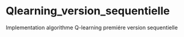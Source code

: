 # Qlearning_version_sequentielle
Implementation algorithme Q-learning premiére version sequentielle
